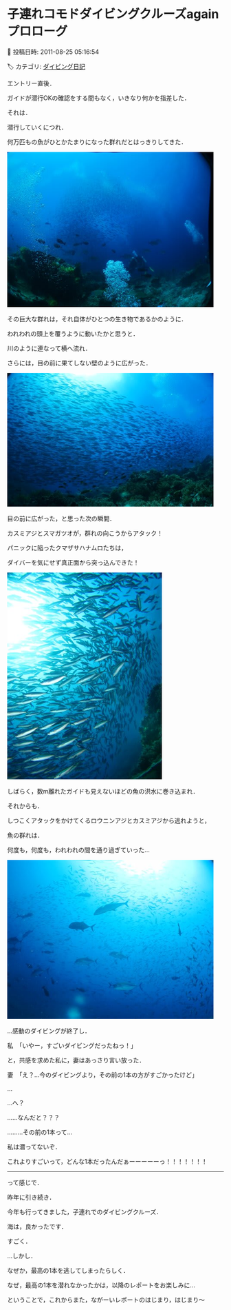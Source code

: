 # 子連れコモドダイビングクルーズagain　プロローグ

📅 投稿日時: 2011-08-25 05:16:54

🏷️ カテゴリ: [ダイビング日記](ce3a7a8d424d112fce83ee85c81a0e344.md)

エントリー直後．





ガイドが潜行OKの確認をする間もなく，いきなり何かを指差した．


それは．


潜行していくにつれ．


何万匹もの魚がひとかたまりになった群れだとはっきりしてきた．




![f25f964956365f95dec0e953183da36e.jpg](images/f25f964956365f95dec0e953183da36e.jpg)







その巨大な群れは，それ自体がひとつの生き物であるかのように．


われわれの頭上を覆うように動いたかと思うと．


川のように連なって横へ流れ．


さらには，目の前に果てしない壁のように広がった．




![05bc3805339677c284de1748e7d5c732.jpg](images/05bc3805339677c284de1748e7d5c732.jpg)







目の前に広がった，と思った次の瞬間．


カスミアジとスマガツオが，群れの向こうからアタック！


パニックに陥ったクマザサハナムロたちは，


ダイバーを気にせず真正面から突っ込んできた！




![90a6114b61f45f7a9c78166e59b6f3a6.jpg](images/90a6114b61f45f7a9c78166e59b6f3a6.jpg)







しばらく，数m離れたガイドも見えないほどの魚の洪水に巻き込まれ．





それからも．


しつこくアタックをかけてくるロウニンアジとカスミアジから逃れようと，


魚の群れは．


何度も，何度も，われわれの間を通り過ぎていった…




![1d25a2569f67102f9faa384d3d00565b.jpg](images/1d25a2569f67102f9faa384d3d00565b.jpg)







…感動のダイビングが終了し．


私　「いやー，すごいダイビングだったねっ！」


と，共感を求めた私に，妻はあっさり言い放った．





妻　「え？…今のダイビングより，その前の1本の方がすごかったけど」





…


…へ？


……なんだと？？？


………その前の1本って…


私は潜ってないぞ．


これよりすごいって，どんな1本だったんだぁーーーーーっ！！！！！！！


-----





って感じで．


昨年に引き続き．


今年も行ってきました，子連れでのダイビングクルーズ．





海は，良かったです．


すごく．


…しかし．


なぜか，最高の1本を逃してしまったらしく．





なぜ，最高の1本を潜れなかったかは，以降のレポートをお楽しみに…


ということで，これからまた，ながーいレポートのはじまり，はじまり～
